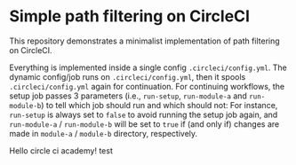 # Simple path filtering on CircleCI

This repository demonstrates a minimalist implementation of path filtering on CircleCI.

Everything is implemented inside a single config `.circleci/config.yml`. The dynamic config/job runs on `.circleci/config.yml`, then it spools `.circleci/config.yml` again for continuation. For continuing workflows, the setup job passes 3 parameters (i.e., `run-setup`, `run-module-a` and `run-module-b`) to tell which job should run and which should not: For instance, `run-setup` is always set to `false` to avoid running the setup job again, and `run-module-a` / `run-module-b` will be set to `true` if (and only if) changes are made in `module-a` / `module-b` directory, respectively.


Hello circle ci academy!
test

